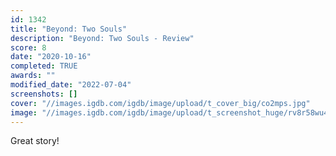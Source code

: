 ```yaml
---
id: 1342
title: "Beyond: Two Souls"
description: "Beyond: Two Souls - Review"
score: 8
date: "2020-10-16"
completed: TRUE
awards: ""
modified_date: "2022-07-04"
screenshots: []
cover: "//images.igdb.com/igdb/image/upload/t_cover_big/co2mps.jpg"
image: "//images.igdb.com/igdb/image/upload/t_screenshot_huge/rv8r58wu4sotomv2cikb.jpg"
---
```

Great story! 